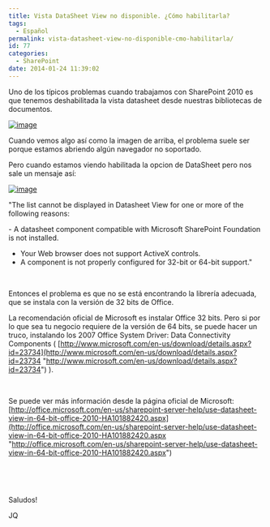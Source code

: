 ```yaml
---
title: Vista DataSheet View no disponible. ¿Cómo habilitarla?
tags:
  - Español
permalink: vista-datasheet-view-no-disponible-cmo-habilitarla/
id: 77
categories:
  - SharePoint
date: 2014-01-24 11:39:02
---
```


Uno de los típicos problemas cuando trabajamos con SharePoint 2010 es que tenemos deshabilitada la vista datasheet desde nuestras bibliotecas de documentos.

[![image](https://blog.josequinto.com/wp-content/uploads/2014/01/image_thumb.png "image")](https://blog.josequinto.com/wp-content/uploads/2014/01/image.png)

Cuando vemos algo así como la imagen de arriba, el problema suele ser porque estamos abriendo algún navegador no soportado.

Pero cuando estamos viendo habilitada la opcion de DataSheet pero nos sale un mensaje así:

[![image](https://blog.josequinto.com/wp-content/uploads/2014/01/image_thumb1.png "image")](https://blog.josequinto.com/wp-content/uploads/2014/01/image1.png)

"The list cannot be displayed in Datasheet View for one or more of the following reasons:<p>- A datasheet component compatible with Microsoft SharePoint Foundation is not installed.
- Your Web browser does not support ActiveX controls.
- A component is not properly configured for 32-bit or 64-bit support."<p>&nbsp;

Entonces el problema es que no se está encontrando la librería adecuada, que se instala con la versión de 32 bits de Office.

La recomendación oficial de Microsoft es instalar Office 32 bits. Pero si por lo que sea tu negocio requiere de la versión de 64 bits, se puede hacer un truco, instalando los 2007 Office System Driver: Data Connectivity Components ( [http://www.microsoft.com/en-us/download/details.aspx?id=23734](http://www.microsoft.com/en-us/download/details.aspx?id=23734 "http://www.microsoft.com/en-us/download/details.aspx?id=23734") ).

&nbsp;

Se puede ver más información desde la página oficial de Microsoft: [http://office.microsoft.com/en-us/sharepoint-server-help/use-datasheet-view-in-64-bit-office-2010-HA101882420.aspx](http://office.microsoft.com/en-us/sharepoint-server-help/use-datasheet-view-in-64-bit-office-2010-HA101882420.aspx "http://office.microsoft.com/en-us/sharepoint-server-help/use-datasheet-view-in-64-bit-office-2010-HA101882420.aspx")

&nbsp;

&nbsp;

Saludos!

JQ